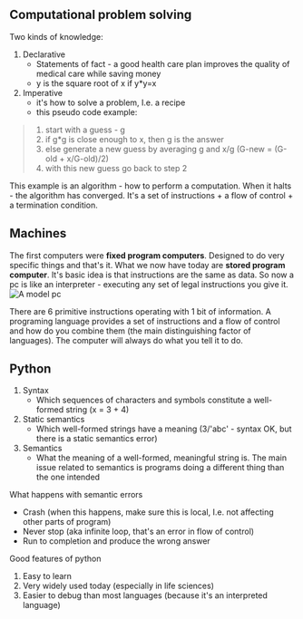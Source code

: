 Computational problem solving
-----------------------------

Two kinds of knowledge:
1. Declarative
    - Statements of fact - a good health care plan improves the quality of medical care while saving money
    - y is the square root of x if y*y=x
2. Imperative
    - it's how to solve a problem, I.e. a recipe
    - this pseudo code example:
> 1. start with a guess - g
> 2. if g*g is close enough to x, then g is the answer
> 3. else generate a new guess by averaging g and x/g (G-new = (G-old + x/G-old)/2)
> 4. with this new guess go back to step 2

This example is an algorithm - how to perform a computation. When it halts - the algorithm has converged. It's a set of instructions + a flow of control + a termination condition.

Machines
--------

The first computers were **fixed program computers**. Designed to do very specific things and that's it.
What we now have today are **stored program computer**. It's basic idea is that instructions are the same as data. So now a pc is like an interpreter - executing any set of legal instructions you give it.
![A model pc](http://dl.dropbox.com/u/31042440/what-is-a-computer.jpg)

There are 6 primitive instructions operating with 1 bit of information. A programing language provides a set of instructions and a flow of control and how do you combine them (the main distinguishing factor of languages). The computer will always do what you tell it to do.

Python
------

1. Syntax
    - Which sequences of characters and symbols constitute a well-formed string (x = 3 + 4)
2. Static semantics
    - Which well-formed strings have a meaning (3/'abc' - syntax OK, but there is a static semantics error)
3. Semantics
    - What the meaning of a well-formed, meaningful string is. The main issue related to semantics is programs doing a different thing than the one intended

What happens with semantic errors
- Crash (when this happens, make sure this is local, I.e. not affecting other parts of program)
- Never stop (aka infinite loop, that's an error in flow of control)
- Run to completion and produce the wrong answer

Good features of python
1. Easy to learn
2. Very widely used today (especially in life sciences)
3. Easier to debug than most languages (because it's an interpreted language)
